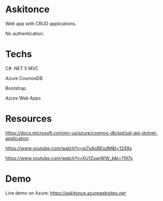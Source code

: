 # Askitonce

Web app with CRUD applications.

No authentication.

# Techs

C# .NET 5 MVC

Azure CosmosDB

Bootstrap

Azure Web Apps

# Resources

https://docs.microsoft.com/en-us/azure/cosmos-db/sql/sql-api-dotnet-application

https://www.youtube.com/watch?v=pj7uAoBEsdM&t=1249s

https://www.youtube.com/watch?v=XU1ZuwiWW_k&t=1197s

# Demo
Live demo on Azure: https://askitonce.azurewebsites.net
